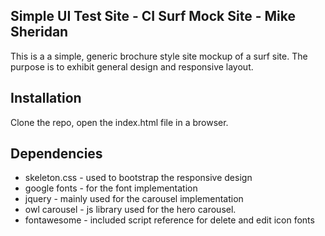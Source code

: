 ## Simple UI Test Site - CI Surf Mock Site - Mike Sheridan

This is a a simple, generic brochure style site mockup of a surf site.  The purpose is to exhibit general design and responsive layout.

## Installation

Clone the repo, open the index.html file in a browser.

## Dependencies

* skeleton.css - used to bootstrap the responsive design
* google fonts - for the font implementation
* jquery - mainly used for the carousel implementation
* owl carousel - js library used for the hero carousel.
* fontawesome - included script reference for delete and edit icon fonts

